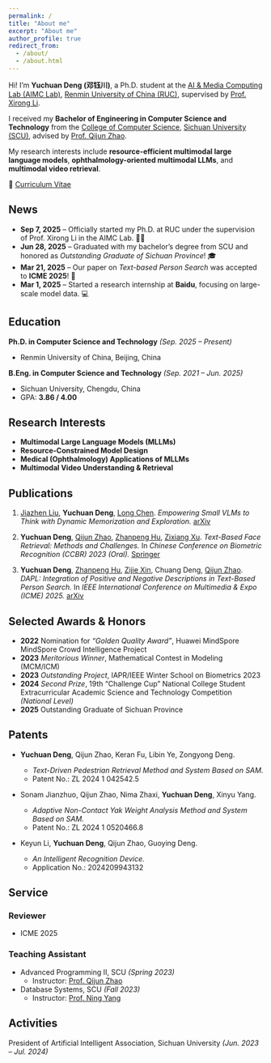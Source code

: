 ```yaml
---
permalink: /
title: "About me"
excerpt: "About me"
author_profile: true
redirect_from: 
  - /about/
  - /about.html
---
```



Hi! I’m **Yuchuan Deng (邓钰川)**, a Ph.D. student at the [AI & Media Computing Lab (AIMC Lab)](https://ruc-aimc-lab.github.io/), [Renmin University of China (RUC)](https://www.ruc.edu.cn/), supervised by [Prof. Xirong Li](https://lixirong.net/).

I received my **Bachelor of Engineering in Computer Science and Technology** from the [College of Computer Science](https://cs.scu.edu.cn/), [Sichuan University (SCU)](https://www.scu.edu.cn/), advised by [Prof. Qijun Zhao](http://www.scubrl.org/qjzhao).

My research interests include **resource-efficient multimodal large language models**, **ophthalmology-oriented multimodal LLMs**, and **multimodal video retrieval**.

📄 [Curriculum Vitae](#)



## News 

* **Sep 7, 2025** – Officially started my Ph.D. at RUC under the supervision of Prof. Xirong Li in the AIMC Lab. 👨‍🎓
* **Jun 28, 2025** – Graduated with my bachelor’s degree from SCU and honored as *Outstanding Graduate of Sichuan Province*! 🎓
* **Mar 21, 2025** – Our paper on *Text-based Person Search* was accepted to **ICME 2025**! 🎉
* **Mar 1, 2025** – Started a research internship at **Baidu**, focusing on large-scale model data. 💻



## Education

**Ph.D. in Computer Science and Technology** *(Sep. 2025 – Present)*

* Renmin University of China, Beijing, China

**B.Eng. in Computer Science and Technology** *(Sep. 2021 – Jun. 2025)*

* Sichuan University, Chengdu, China
* GPA: **3.86 / 4.00**



## Research Interests

* **Multimodal Large Language Models (MLLMs)**
* **Resource-Constrained Model Design**
* **Medical (Ophthalmology) Applications of MLLMs**
* **Multimodal Video Understanding & Retrieval**



## Publications

1. [Jiazhen Liu](https://jiazhen-code.github.io/about.me/), **Yuchuan Deng**, [Long Chen](https://zjuchenlong.github.io/).
   *Empowering Small VLMs to Think with Dynamic Memorization and Exploration.*
   [arXiv](https://arxiv.org/pdf/2506.23061)

2. **Yuchuan Deng**, [Qijun Zhao](http://www.scubrl.org/qjzhao), [Zhanpeng Hu](https://lucasqaq.github.io/), [Zixiang Xu](https://xzx34.github.io/).
   *Text-Based Face Retrieval: Methods and Challenges.*
   In *Chinese Conference on Biometric Recognition (CCBR) 2023 (Oral).*
   [Springer](https://link.springer.com/chapter/10.1007/978-981-99-8565-4_15)

3. **Yuchuan Deng**, [Zhanpeng Hu](https://lucasqaq.github.io/), [Zijie Xin](https://xxayt.github.io/), Chuang Deng, [Qijun Zhao](http://www.scubrl.org/qjzhao).
   *DAPL: Integration of Positive and Negative Descriptions in Text-Based Person Search.*
   In *IEEE International Conference on Multimedia & Expo (ICME) 2025.*
   [arXiv](https://arxiv.org/pdf/2405.07459)



## Selected Awards & Honors

* **2022** Nomination for *“Golden Quality Award”*, Huawei MindSpore MindSpore Crowd Intelligence Project
* **2023** *Meritorious Winner*, Mathematical Contest in Modeling (MCM/ICM)
* **2023** *Outstanding Project*, IAPR/IEEE Winter School on Biometrics 2023
* **2024** *Second Prize*, 19th “Challenge Cup” National College Student Extracurricular Academic Science and Technology Competition *(National Level)*
* **2025** Outstanding Graduate of Sichuan Province

## Patents

* **Yuchuan Deng**, Qijun Zhao, Keran Fu, Libin Ye, Zongyong Deng.

  * *Text-Driven Pedestrian Retrieval Method and System Based on SAM.*
  * Patent No.: ZL 2024 1 042542.5

* Sonam Jianzhuo, Qijun Zhao, Nima Zhaxi, **Yuchuan Deng**, Xinyu Yang.

  * *Adaptive Non-Contact Yak Weight Analysis Method and System Based on SAM.*
  * Patent No.: ZL 2024 1 0520466.8

* Keyun Li, **Yuchuan Deng**, Qijun Zhao, Guoying Deng.

  * *An Intelligent Recognition Device.*
  * Application No.: 2024209943132


## Service 
### Reviewer
- ICME 2025  

### Teaching Assistant  
- Advanced Programming II, SCU *(Spring 2023)*  
  - Instructor: [Prof. Qijun Zhao](http://www.scubrl.org/qjzhao)  
- Database Systems, SCU *(Fall 2023)*  
  - Instructor: [Prof. Ning Yang](https://yneversky.github.io/)  

## Activities
President of Artificial Intelligent Association, Sichuan University *(Jun. 2023 – Jul. 2024)* 
